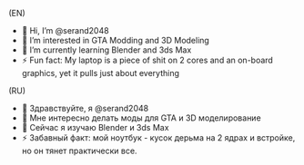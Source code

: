 (EN)
- 👋 Hi, I’m @serand2048
- 👀 I’m interested in GTA Modding and 3D Modeling
- 🌱 I’m currently learning Blender and 3ds Max
- ⚡ Fun fact: My laptop is a piece of shit on 2 cores and an	on-board graphics, yet it pulls just about everything

(RU)
- 👋 Здравствуйте, я @serand2048
- 👀 Мне интересно делать моды для GTA и 3D моделирование
- 🌱 Сейчас я изучаю Blender и 3ds Max
- ⚡ Забавный факт: мой ноутбук - кусок дерьма на 2 ядрах и встройке, но он тянет практически все.
